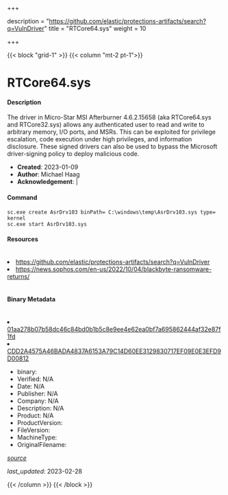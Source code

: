 +++

description = "https://github.com/elastic/protections-artifacts/search?q=VulnDriver"
title = "RTCore64.sys"
weight = 10

+++


{{< block "grid-1" >}}
{{< column "mt-2 pt-1">}}


# RTCore64.sys

#### Description

The driver in Micro-Star MSI Afterburner 4.6.2.15658 (aka RTCore64.sys and RTCore32.sys) allows any authenticated user to read and write to arbitrary memory, I/O ports, and MSRs. This can be exploited for privilege escalation, code execution under high privileges, and information disclosure. These signed drivers can also be used to bypass the Microsoft driver-signing policy to deploy malicious code.

- **Created**: 2023-01-09
- **Author**: Michael Haag
- **Acknowledgement**:  | [](https://twitter.com/)

#### Command

```
sc.exe create AsrDrv103 binPath= C:\windows\temp\AsrDrv103.sys type= kernel
sc.exe start AsrDrv103.sys
```

#### Resources
<br>


<li><a href=" https://github.com/elastic/protections-artifacts/search?q=VulnDriver"> https://github.com/elastic/protections-artifacts/search?q=VulnDriver</a></li>

<li><a href="https://news.sophos.com/en-us/2022/10/04/blackbyte-ransomware-returns/">https://news.sophos.com/en-us/2022/10/04/blackbyte-ransomware-returns/</a></li>


<br>


#### Binary Metadata
<br>



<li><a href="https://www.virustotal.com/gui/file/01aa278b07b58dc46c84bd0b1b5c8e9ee4e62ea0bf7a695862444af32e87f1fd">01aa278b07b58dc46c84bd0b1b5c8e9ee4e62ea0bf7a695862444af32e87f1fd</a></li>

<li><a href="https://www.virustotal.com/gui/file/CDD2A4575A46BADA4837A6153A79C14D60EE3129830717EF09E0E3EFD9D00812">CDD2A4575A46BADA4837A6153A79C14D60EE3129830717EF09E0E3EFD9D00812</a></li>



- binary: 
- Verified: N/A
- Date: N/A
- Publisher: N/A
- Company: N/A
- Description: N/A
- Product: N/A
- ProductVersion: 
- FileVersion: 
- MachineType: 
- OriginalFilename: 

[*source*](https://github.com/magicsword-io/LOLDrivers/tree/main/yaml/rtcore64.sys.yml)

*last_updated:* 2023-02-28


{{< /column >}}
{{< /block >}}
